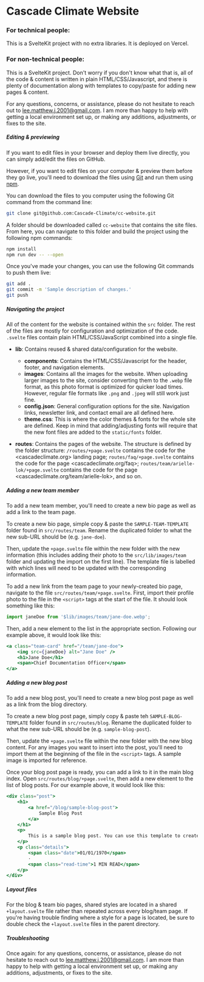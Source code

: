 # Cascade Climate Website

### For technical people:

This is a SvelteKit project with no extra libraries.
It is deployed on Vercel.

### For non-technical people:

This is a SvelteKit project. 
Don't worry if you don't know what that is, all of the code & content is written in plain HTML/CSS/Javascript, and there is plenty of documentation along with templates to copy/paste for adding new pages & content.

For any questions, concerns, or assistance, please do not hesitate to reach out to <lee.matthew.j.2001@gmail.com>. I am more than happy to help with getting a local environment set up, or making any additions, adjustments, or fixes to the site.

##### Editing & previewing

If you want to edit files in your browser and deploy them live directly, you can simply add/edit the files on GitHub.

However, if you want to edit files on your computer & preview them before they go live, you'll need to download the files using [Git](https://git-scm.com/book/en/v2/Getting-Started-Installing-Git) and run them using [npm](https://nodejs.org/en/download/).

You can download the files to you computer using the following Git command from the command line:

```bash
git clone git@github.com:Cascade-Climate/cc-website.git
```

A folder should be downloaded called `cc-website` that contains the site files.
From here, you can navigate to this folder and build the project using the following npm commands:

```bash
npm install
npm run dev -- --open
```

Once you've made your changes, you can use the following Git commands to push them live:

```bash
git add .
git commit -m 'Sample description of changes.'
git push
```

##### Navigating the project

All of the content for the website is contained within the `src` folder. The rest of the files are mostly for configuration and optimization of the code. `.svelte` files contain plain HTML/CSS/JavaScript combined into a single file.

- **lib**: Contains reused & shared data/configuration for the website.
	- **components**: Contains the HTML/CSS/Javascript for the header, footer, and navigation elements.
	- **images**: Contains all the images for the website. When uploading larger images to the site, consider converting them to the `.webp` file format, as this photo format is optimized for quicker load times. However, regular file formats like `.png` and `.jpeg` will still work just fine.
	- **config.json**: General configuration options for the site. Navigation links, newsletter link, and contact email are all defined here.
	- **theme.css**: This is where the color themes & fonts for the whole site are defined. Keep in mind that adding/adjusting fonts will require that the new font files are added to the `static/fonts` folder.

- **routes**: Contains the pages of the website. The structure is defined by the folder structure: `/routes/+page.svelte` contains the code for the <cascadeclimate.org> landing page; `routes/faq/+page.svelte` contains the code for the page <cascadeclimate.org/faq>; `routes/team/arielle-lok/+page.svelte` contains the code for the page <cascadeclimate.org/team/arielle-lok>, and so on.

##### Adding a new team member

To add a new team member, you'll need to create a new bio page as well as add a link to the team page.

To create a new bio page, simple copy & paste the `SAMPLE-TEAM-TEMPLATE` folder found in `src/routes/team`. Rename the duplicated folder to what the new sub-URL should be (e.g. `jane-doe`).

Then, update the `+page.svelte` file within the new folder with the new information (this includes adding their photo to the `src/lib/images/team` folder and updating the import on the first line). The template file is labelled with which lines will need to be updated with the corresponding information.

To add a new link from the team page to your newly-created bio page, navigate to the file `src/routes/team/+page.svelte`. First, import their profile photo to the file in the `<script>` tags at the start of the file. It should look something like this:
```jsx
import janeDoe from '$lib/images/team/jane-doe.webp';
```

Then, add a new element to the list in the appropriate section. Following our example above, it would look like this:
```jsx
<a class="team-card" href="/team/jane-doe">
	<img src={janeDoe} alt="Jane Doe" />
	<h1>Jane Doe</h1>
	<span>Chief Documentation Officer</span>
</a>
```

##### Adding a new blog post

To add a new blog post, you'll need to create a new blog post page as well as a link from the blog directory.

To create a new blog post page, simply copy & paste teh `SAMPLE-BLOG-TEMPLATE` folder found in `src/routes/blog`. Rename the duplicated folder to what the new sub-URL should be (e.g. `sample-blog-post`).

Then, update the `+page.svelte` file within the new folder with the new blog content. For any images you want to insert into the post, you'll need to import them at the beginning of the file in the `<script>` tags. A sample image is imported for reference.

Once your blog post page is ready, you can add a link to it in the main blog index. Open `src/routes/blog/+page.svelte`, then add a new element to the list of blog posts. For our example above, it would look like this:
```jsx
<div class="post">
	<h1>
		<a href="/blog/sample-blog-post">
			Sample Blog Post
		</a>
	</h1>
	<p>
		This is a sample blog post. You can use this template to create new blog posts. Be sure to update the title, date, author, and content. You can also add links to other pages on the site, like the …
	</p>
	<p class="details">
		<span class="date">01/01/1970</span>
		·
		<span class="read-time">1 MIN READ</span>
	</p>
</div>
```

##### Layout files

For the blog & team bio pages, shared styles are located in a shared `+layout.svelte` file rather than repeated across every blog/team page. If you're having trouble finding where a style for a page is located, be sure to double check the `+layout.svelte` files in the parent directory.

##### Troubleshooting

Once again: for any questions, concerns, or assistance, please do not hesitate to reach out to <lee.matthew.j.2001@gmail.com>. I am more than happy to help with getting a local environment set up, or making any additions, adjustments, or fixes to the site.